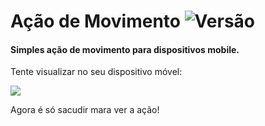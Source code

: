 # Ação de Movimento ![Versão](https://img.shields.io/badge/Versão-1.0.1-green.svg)

#### Simples ação de movimento para dispositivos mobile. 

Tente visualizar no seu dispositivo móvel:

![](http://butsource.com.br/site/recursos/img/acao-movimento-qr-code.png)

Agora é só sacudir mara ver a ação!
